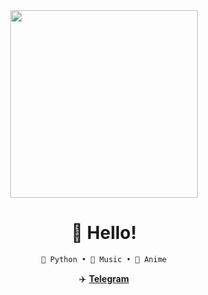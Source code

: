 <div align="center">
<img src="https://raw.githubusercontent.com/onetimepython/assets/503760e451e173a25a34dbffb37790bf78c18817/akira-kogami.gif" width="300">

# 👋 Hello!
```plaintext
🐍 Python • 🎵 Music • 🎨 Anime
```

✈️️ <b><a href="https://t.me/ancemy">Telegram</a></b>

</div>
